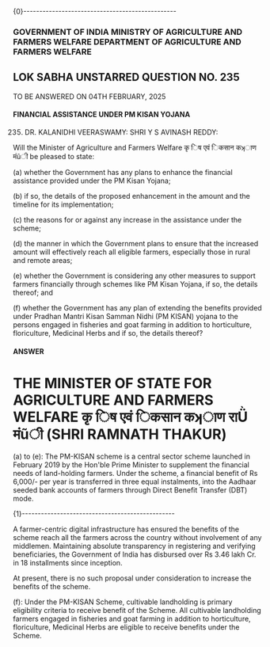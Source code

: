 {0}------------------------------------------------

### GOVERNMENT OF INDIA MINISTRY OF AGRICULTURE AND FARMERS WELFARE DEPARTMENT OF AGRICULTURE AND FARMERS WELFARE

## LOK SABHA UNSTARRED QUESTION NO. 235

TO BE ANSWERED ON 04TH FEBRUARY, 2025

#### FINANCIAL ASSISTANCE UNDER PM KISAN YOJANA

235. DR. KALANIDHI VEERASWAMY: SHRI Y S AVINASH REDDY:

Will the Minister of Agriculture and Farmers Welfare कृ िष एवं िकसान कʞाण मंũी be pleased to state:

(a) whether the Government has any plans to enhance the financial assistance provided under the PM Kisan Yojana;

(b) if so, the details of the proposed enhancement in the amount and the timeline for its implementation;

(c) the reasons for or against any increase in the assistance under the scheme;

(d) the manner in which the Government plans to ensure that the increased amount will effectively reach all eligible farmers, especially those in rural and remote areas;

(e) whether the Government is considering any other measures to support farmers financially through schemes like PM Kisan Yojana, if so, the details thereof; and

(f) whether the Government has any plan of extending the benefits provided under Pradhan Mantri Kisan Samman Nidhi (PM KISAN) yojana to the persons engaged in fisheries and goat farming in addition to horticulture, floriculture, Medicinal Herbs and if so, the details thereof?

#### ANSWER

# THE MINISTER OF STATE FOR AGRICULTURE AND FARMERS WELFARE कृ िष एवं िकसान कʞाण राǛ मंũी (SHRI RAMNATH THAKUR)

(a) to (e): The PM-KISAN scheme is a central sector scheme launched in February 2019 by the Hon'ble Prime Minister to supplement the financial needs of land-holding farmers. Under the scheme, a financial benefit of Rs 6,000/- per year is transferred in three equal instalments, into the Aadhaar seeded bank accounts of farmers through Direct Benefit Transfer (DBT) mode.

{1}------------------------------------------------

A farmer-centric digital infrastructure has ensured the benefits of the scheme reach all the farmers across the country without involvement of any middlemen. Maintaining absolute transparency in registering and verifying beneficiaries, the Government of India has disbursed over Rs 3.46 lakh Cr. in 18 installments since inception.

 At present, there is no such proposal under consideration to increase the benefits of the scheme.

(f): Under the PM-KISAN Scheme, cultivable landholding is primary eligibility criteria to receive benefit of the Scheme. All cultivable landholding farmers engaged in fisheries and goat farming in addition to horticulture, floriculture, Medicinal Herbs are eligible to receive benefits under the Scheme.